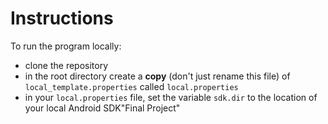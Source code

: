 # Instructions
To run the program locally:
- clone the repository
- in the root directory create a **copy** (don't just rename this file) of `local_template.properties` called `local.properties`
- in your `local.properties` file, set the variable `sdk.dir` to the location of your local Android SDK"Final Project" 
